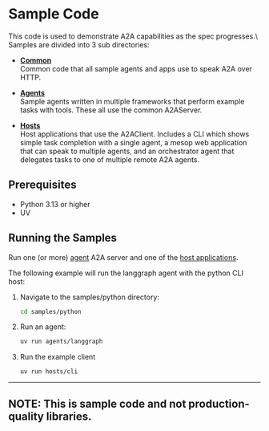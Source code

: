 # Sample Code

This code is used to demonstrate A2A capabilities as the spec progresses.\ Samples are divided into 3 sub directories:

* [**Common**](/samples/python/common)  
Common code that all sample agents and apps use to speak A2A over HTTP. 

* [**Agents**](/samples/python/agents/README.md)  
Sample agents written in multiple frameworks that perform example tasks with tools. These all use the common A2AServer.

* [**Hosts**](/samples/python/hosts/README.md)  
Host applications that use the A2AClient. Includes a CLI which shows simple task completion with a single agent, a mesop web application that can speak to multiple agents, and an orchestrator agent that delegates tasks to one of multiple remote A2A agents.

## Prerequisites

- Python 3.13 or higher
- UV

## Running the Samples

Run one (or more) [agent](/samples/python/agents/README.md) A2A server and one of the [host applications](/samples/python/hosts/README.md). 

The following example will run the langgraph agent with the python CLI host:

1. Navigate to the samples/python directory:
    ```bash
    cd samples/python
    ```
2. Run an agent:
    ```bash
    uv run agents/langgraph
    ```
3. Run the example client
    ```
    uv run hosts/cli
    ```
---
**NOTE:** 
This is sample code and not production-quality libraries.
---

